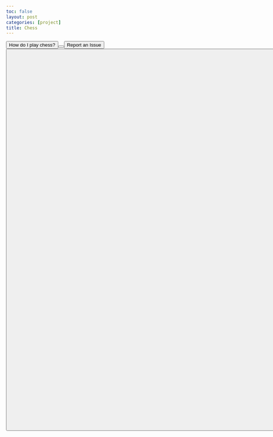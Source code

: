 ```yaml
---
toc: false
layout: post
categories: [project]
title: Chess
---
```

<a href="https://www.chess.com/learn-how-to-play-chess">
    <button>How do I play chess?</i><button>
<a href="{{ site.baseurl }}/2022/10/23/Feedback.html">
    <button>Report an Issue<button>
<html>
    <head>
        <title></title>
        <meta charset="UTF-8">
        <style>
            .chess-board { border-spacing: 0; border-collapse: collapse; width: 0%;}
            .chess-board th { padding: 2em; }
            .chess-board td { border: 1px solid; width: 1em; height: 1em; text-align: center;}
            .chess-board .light { background: #FFFFFF; }
            .chess-board .dark { background: #808080; }
            .chess-board .selected { background: #f0ff00; }
            .chess-board .letnum {background: #FFFFFF; font-size: 35px; padding: 1em;}
        </style>
        <script src="https://ajax.googleapis.com/ajax/libs/jquery/3.6.0/jquery.min.js"></script>
        <script src="https://ajax.googleapis.com/ajax/libs/jquery/3.6.0/jquery.min.js"></script>
    </head>
    <body>
        <table class="chess-board" id="chess-board">
            <tbody>
                <tr>
                    <th class="letnum"></th>
                    <th class="letnum">a</th>
                    <th class="letnum">b</th>
                    <th class="letnum">c</th>
                    <th class="letnum">d</th>
                    <th class="letnum">e</th>
                    <th class="letnum" style="font-size: 37.5px;">f</th>
                    <th class="letnum">g</th>
                    <th class="letnum">h</th>
                </tr>
                <tr>
                    <th class="letnum">8</th>
                    <td  id="a8"></td>
                    <td id="b8"></td>
                    <td  id="c8"></td>
                    <td id="d8"></td>
                    <td  id="e8"></td>
                    <td id="f8"></td>
                    <td  id="g8"></td>
                    <td id="h8"></td>
                </tr>
                <tr>
                    <th class="letnum">7</th>
                    <td id="a7"></td>
                    <td  id="b7"></td>
                    <td id="c7"></td>
                    <td  id="d7"></td>
                    <td id="e7"></td>
                    <td  id="f7"></td>
                    <td id="g7"></td>
                    <td  id="h7"></td>
                </tr>
                <tr>
                    <th class="letnum">6</th>
                    <td  id="a6"></td>
                    <td id="b6"></td>
                    <td  id="c6"></td>
                    <td id="d6"></td>
                    <td  id="e6"></td>
                    <td id="f6"></td>
                    <td  id="g6"></td>
                    <td id="h6"></td>
                </tr>
                <tr>
                    <th class="letnum">5</th>
                    <td id="a5"></td>
                    <td  id="b5"></td>
                    <td id="c5"></td>
                    <td  id="d5"></td>
                    <td id="e5"></td>
                    <td  id="f5"></td>
                    <td id="g5"></td>
                    <td  id="h5"></td>
                </tr>
                <tr>
                    <th class="letnum">4</th>
                    <td  id="a4"></td>
                    <td id="b4"></td>
                    <td  id="c4"></td>
                    <td id="d4"></td>
                    <td  id="e4"></td>
                    <td id="f4"></td>
                    <td  id="g4"></td>
                    <td id="h4"></td>
                </tr>
                <tr>
                    <th class="letnum">3</th>
                    <td id="a3"></td>
                    <td  id="b3"></td>
                    <td id="c3"></td>
                    <td  id="d3"></td>
                    <td id="e3"></td>
                    <td  id="f3"></td>
                    <td id="g3"></td>
                    <td  id="h3"></td>
                </tr>
                <tr>
                    <th class="letnum">2</th>
                    <td  id="a2"></td>
                    <td  id="b2"></td>
                    <td  id="c2"></td>
                    <td  id="d2"></td>
                    <td  id="e2"></td>
                    <td  id="f2"></td>
                    <td  id="g2"></td>
                    <td  id="h2"></td>
                </tr>
                <tr>
                    <th class="letnum">1</th>
                    <td id="a1"></td>
                    <td  id="b1"></td>
                    <td id="c1"></td>
                    <td  id="d1"></td>
                    <td id="e1"></td>
                    <td  id="f1"></td>
                    <td id="g1"></td>
                    <td  id="h1"></td>
                </tr>
            </tbody>
        </table>
    </body>
    <script>
        //all of the classes to be later extended used
        class piece{
            constructor(_position, _color){
                this.position = _position;
                this.color = _color
            }
            move(move, currentM){
                let currentBoard = chessBoard[currentM];
                if(this.getAvailableMoves().includes(move)) {
                    this.position = move;
                    chessBoard[move] = currentBoard;
                    chessBoard[currentM] = ["OO", undefined];
                }
            }
            getAvailableMoves(){
                let freeMoves = this.getFreeMoves()
                let captures = this.getAvailableCaptures()
                captures.forEach((c) => {
                    freeMoves.push(c);
                })
                return freeMoves;
            }
        }
        class queen extends piece{
            constructor(_position, _color){
                // super is the position constructor, uh basically does some super cool inheritence stuff or something. 
                super(_position, _color);
                // automatically sets the spot on the board which is passed in to this rook
                this.id = "Q";
                }   
            //method to return all of the available moves that the piece can make. 
            getTotalMovesR(){
                let currentPosition = this.position.split("");
                let moves = [];
                for (var i = 1; i <= 8; i++){
                    var newMove = currentPosition[0] + i;
                    moves[i - 1] = newMove;
                }
                for (var i = 1; i <= 8; i++){
                    var newMove = lettersOnBoard[i - 1] + currentPosition[1];
                    moves.push(newMove);
                }
                let totalMoves = [];
                moves.forEach((c) => {
                    if (c != this.position){
                        totalMoves.push(c);
                    }
                });
                return totalMoves;
            }
            //method to return all of the obstructed moves based on the total moves
            getObstructedMovesR(){
                let totalMoves = this.getTotalMovesR();
                let obstructedMoves = [];
                let blockedMoves = [];
                let index = -1
                totalMoves.forEach((c) => {
                    if (!obstructedMoves.includes(c)){
                        if (chessBoard[c][0] != "OO"){
                            obstructedMoves.push(c);
                            index++
                            totalMoves.forEach((c) => {
                                try{
                                    if (obstructedMoves[index][1] > this.position[1] && c[1] > obstructedMoves[index][1]){
                                        blockedMoves.push(c)
                                    }
                                    else if (obstructedMoves[index][1] < this.position[1] && c[1] < obstructedMoves[index][1]){
                                        blockedMoves.push(c)
                                    }
                                } catch{}
                                try{
                                    if (lettersOnBoard.indexOf(obstructedMoves[index][0]) > lettersOnBoard.indexOf(this.position[0]) && lettersOnBoard.indexOf(c[0]) > lettersOnBoard.indexOf(obstructedMoves[index][0])){
                                        blockedMoves.push(c)
                                    }
                                    if (lettersOnBoard.indexOf(obstructedMoves[index][0]) < lettersOnBoard.indexOf(this.position[0]) && lettersOnBoard.indexOf(c[0]) < lettersOnBoard.indexOf(obstructedMoves[index][0])){
                                        blockedMoves.push(c)
                                    }
                                } catch{}
                            })
                        } 
                    }
                })
                blockedMoves.forEach((c) => {obstructedMoves.push(c);})
                return obstructedMoves;
            }
            //method to return all of the moves which are not obstructed
            getFreeMovesR(){
                let totalMoves = this.getTotalMovesR();
                let obstructedMoves = this.getObstructedMovesR();
                totalMoves = totalMoves.filter( (c) => !obstructedMoves.includes(c) );
                return totalMoves;
            }
            //method to return the pieces which can be captured. 
            getAvailableCapturesR(){
                // defines new variables as other methods in this class which may be useful.
                let totalMoves = this.getTotalMovesR();
                let obstructedMoves = this.getObstructedMovesR();
                // defines arrays
                let sameRow = [];
                let sameColumn = [];
                let columnNums = [];
                let columnDifs = [];
                let negDifsColumn = [];
                let posDifsColumn = [];
                let rowLets = [];
                let rowNums = [];
                let rowDifs = [];
                let posDifsRow = [];
                let negDifsRow = [];
                let captures = [];
                let finalCaptures = [];
                // finds all of the moves which are in the same row or in the same column as the rook.
                obstructedMoves.forEach((c) => {
                    if (this.position.split("")[0] == c.split("")[0]){
                        sameColumn.push(c);
                    }
                    else if (this.position.split("")[1] == c.split("")[1]){
                        sameRow.push(c);
                    }
                })
                //adds to a new array all of the numbers in the obstructed columns. Also converts it to an Integer
                sameColumn.forEach((c) => {
                    columnNums.push(parseInt(c.split("")[1]));
                })        
                //elipses is a spread function, basically inputs each value in the array as it's own parameter. 
                //this foreach finds the difference between the pieces in the same column and the rooks current position
                columnNums.forEach((c) => {
                    columnDifs.push(c - parseInt(this.position.split("")[1]))
                });
                //this foreach defines two new
                columnDifs.forEach((c) => {
                    if (c < 0) negDifsColumn.push(Math.abs(c)); else posDifsColumn.push(c);
                })
                // finds the minimum positive number and the minimum negative number and converts them to an integer
                var posMinColumn = parseInt(Math.min(...posDifsColumn));
                var negMinColumn = parseInt(Math.min(...negDifsColumn));
                // works backwards to find the position on the board given the smallest differences 
                sameColumn.forEach((c) => {
                    if (parseInt(c.split("")[1]) == parseInt(this.position.split("")[1]) + posMinColumn || parseInt(c.split("")[1]) == parseInt(this.position.split("")[1]) - negMinColumn){
                        captures.push(c)
                    }
                })
                // basically does all of the same stuff but for the rows using the index of the lettersOnBoard array
                sameRow.forEach((c) => {
                    rowLets.push(c.split("")[0]);
                })
                rowLets.forEach((c) => {
                    rowNums.push(lettersOnBoard.indexOf(c) + 1)
                })
                rowNums.forEach((c) => {
                    rowDifs.push(parseInt(c) - (lettersOnBoard.indexOf(this.position.split("")[0]) + 1))
                })
                rowDifs.forEach((c) => {
                    if (c < 0) negDifsRow.push(Math.abs(c)); else posDifsRow.push(c);
                })
                var posMinRow = parseInt(Math.min(...posDifsRow));
                var negMinRow = parseInt(Math.min(...negDifsRow))
                sameRow.forEach((c) => {
                    if ((lettersOnBoard.indexOf(c.split("")[0]) + 1) == (lettersOnBoard.indexOf(this.position.split("")[0]) + posMinRow + 1) || (lettersOnBoard.indexOf(c.split("")[0]) + 1) == (lettersOnBoard.indexOf(this.position.split("")[0]) - negMinRow + 1)){
                        captures.push(c)
                    }
                })
                //checks if captures are the same color or not
                captures.forEach((c) => {
                    if (chessBoard[c][0].split("")[0] != this.color){
                        finalCaptures.push(c);
                    }
                })
                return finalCaptures
            }
            getTotalMovesB(){
                let currentPosition = this.position;
                let movesLToR = [];
                let movesRToL = [];
                let furthestLeft = currentPosition;
                let furthestRight = currentPosition;
                let bruh = 0;
                while (furthestLeft[0] != "a" && furthestLeft[1] != 1){
                    furthestLeft = lettersOnBoard[lettersOnBoard.indexOf(furthestLeft[0]) - 1] + (furthestLeft[1] - 1);
                }
                while (furthestRight[0] != "h" && furthestRight[1] != 1){
                    furthestRight = lettersOnBoard[lettersOnBoard.indexOf(furthestRight[0]) + 1] + (furthestRight[1] - 1);
                }
                for (i = 0; i < 8 - lettersOnBoard.indexOf(furthestLeft[0]) - furthestLeft[1] + 1; i++){
                    movesLToR.push(lettersOnBoard[lettersOnBoard.indexOf(furthestLeft[0]) + i] + (parseInt(furthestLeft[1]) + i));
                }
                for (i = 0; i < 2 + lettersOnBoard.indexOf(furthestRight[0]) - furthestRight[1]; i++){
                    movesRToL.push(lettersOnBoard[lettersOnBoard.indexOf(furthestRight[0]) - i] + (parseInt(furthestRight[1]) + i));
                }
                let totalMovesLToR = [];
                let totalMovesRToL = []
                movesLToR.forEach((c) => {
                    if (c != this.position){
                        totalMovesLToR.push(c);
                    }
                });
                movesRToL.forEach((c) => {
                    if (c != this.position){
                        totalMovesRToL.push(c);
                    }
                });
                return [totalMovesLToR, totalMovesRToL];
            }
            //method to return all of the obstructed moves based on the total moves
            getObstructedMovesB(){
                let totalMoves = this.getTotalMovesB();
                let obstructedMovesLToR = [];
                let obstructedMovesRToL = [];
                let blockedMovesLToR = [];
                let blockedMovesRToL = [];
                let index = -1
                // Finds the moves which are behind an obstructed move and also finds all of the obstructed moves. Only for left to right. Does it by compating whether the letter + number is higher or lower. 
                totalMoves[0].forEach((c) => {
                    if (!blockedMovesLToR.includes(c)){
                        if (chessBoard[c][0] != "OO"){
                            obstructedMovesLToR.push(c);
                            index++
                            totalMoves[0].forEach((c) => {
                                try{
                                    if (parseInt(obstructedMovesLToR[index][1]) + lettersOnBoard.indexOf(obstructedMovesLToR[index][0]) > parseInt(this.position[1]) + lettersOnBoard.indexOf(obstructedMovesLToR[index][0]) && parseInt(c[1]) + lettersOnBoard.indexOf(c[0]) > parseInt(obstructedMovesLToR[index][1]) + lettersOnBoard.indexOf(obstructedMovesLToR[index][0])){
                                        blockedMovesLToR.push(c)
                                    }
                                    else if (obstructedMovesLToR[index][1] + lettersOnBoard.indexOf(obstructedMovesLToR[index][0]) < this.position[1] + lettersOnBoard.indexOf(obstructedMovesLToR[index][0]) && c[1] + lettersOnBoard.indexOf(c[0]) < obstructedMovesLToR[index][1] + lettersOnBoard.indexOf(obstructedMovesLToR[index][0])){
                                        blockedMovesLToR.push(c)
                                    }
                                } catch{}
                            })
                        } 
                    }
                })
                index = -1
                // Finds the moves which are behind an obstructed move and also finds all of the obstructed moves. Only for right to left. Does it by finding whether the number is bigger or smaller (realized I was being dumb before but i'm not changing the old code. Because it's only one diaganol though you can easily find if its blocked just by the number.)
                totalMoves[1].forEach((c) => {
                    if (!blockedMovesRToL.includes(c)){
                        if (chessBoard[c][0] != "OO"){
                            obstructedMovesRToL.push(c);
                            index++
                            totalMoves[1].forEach((c) => {
                                try{
                                    if (parseInt(c[1]) > parseInt(obstructedMovesRToL[index][1]) && parseInt(obstructedMovesRToL[index][1]) > parseInt(this.position[1])){
                                        blockedMovesRToL.push(c)
                                    }
                                    else if (parseInt(c[1]) < parseInt(obstructedMovesRToL[index][1]) && parseInt(obstructedMovesRToL[index][1]) < parseInt(this.position[1])){
                                        blockedMovesRToL.push(c)
                                    }
                                } catch{}
                            })
                        } 
                    }
                })
                //seperates the obstructed moves and the blocked moves and returns both. 
                let obstructedMoves = [];
                obstructedMovesLToR.forEach((c) => [obstructedMoves.push(c)])
                obstructedMovesRToL.forEach((c) => [obstructedMoves.push(c)])
                let blockedMoves = [];
                blockedMovesLToR.forEach((c) => {blockedMoves.push(c);})
                blockedMovesRToL.forEach((c) => {blockedMoves.push(c);})
                obstructedMoves = obstructedMoves.filter((c) => !blockedMoves.includes(c))
                return [obstructedMoves, blockedMoves];
            }
            //method to return all of the moves which are not obstructed
            getFreeMovesB(){
                let totalMoves = this.getTotalMovesB()[0];
                this.getTotalMovesB()[1].forEach((c) => {totalMoves.push(c)})
                let obstructedMoves = this.getObstructedMovesB()[0];
                this.getObstructedMovesB()[1].forEach((c) => {obstructedMoves.push(c)})
                totalMoves = totalMoves.filter((c) => !obstructedMoves.includes(c) );
                return totalMoves;
            }
            //method to return the pieces which can be captured. 
            getAvailableCapturesB(){
                let finalCaptures = [];
                let obstructedMoves = this.getObstructedMovesB()[0]
                obstructedMoves.forEach((c) => {
                    if (chessBoard[c][0][0] != this.color) {finalCaptures.push(c)}
                })
                console.log(finalCaptures)
                return finalCaptures
            }
            getFreeMoves(){
                let getFreeMovesB = this.getFreeMovesB()
                let getFreeMovesR = this.getFreeMovesR()
                let freeMoves = [];
                getFreeMovesB.forEach((c) => freeMoves.push(c))
                getFreeMovesR.forEach((c) => freeMoves.push(c))
                return freeMoves
            }
            getAvailableCaptures(){
                let getAvailableCapturesB = this.getAvailableCapturesB()
                let getAvailableCapturesR = this.getAvailableCapturesR()
                let captures = [];
                getAvailableCapturesB.forEach((c) => captures.push(c))
                getAvailableCapturesR.forEach((c) => captures.push(c))
                return captures
            }
        }
        class rook extends piece{
            constructor(_position, _color){
                // super is the position constructor, uh basically does some super cool inheritence stuff or something. 
                super(_position, _color);
                // automatically sets the spot on the board which is passed in to this rook
                this.id = "R"
                }   
            //method to return all of the available moves that the piece can make. 
            getTotalMoves(){
                let currentPosition = this.position.split("");
                let moves = [];
                for (var i = 1; i <= 8; i++){
                    var newMove = currentPosition[0] + i;
                    moves[i - 1] = newMove;
                }
                for (var i = 1; i <= 8; i++){
                    var newMove = lettersOnBoard[i - 1] + currentPosition[1];
                    moves.push(newMove);
                }
                let totalMoves = [];
                moves.forEach((c) => {
                    if (c != this.position){
                        totalMoves.push(c);
                    }
                });
                return totalMoves;
            }
            //method to return all of the obstructed moves based on the total moves
            getObstructedMoves(){
                let totalMoves = this.getTotalMoves();
                let obstructedMoves = [];
                let blockedMoves = [];
                let index = -1
                totalMoves.forEach((c) => {
                    if (!obstructedMoves.includes(c)){
                        if (chessBoard[c][0] != "OO"){
                            obstructedMoves.push(c);
                            index++
                            totalMoves.forEach((c) => {
                                try{
                                    if (obstructedMoves[index][1] > this.position[1] && c[1] > obstructedMoves[index][1]){
                                        blockedMoves.push(c)
                                    }
                                    else if (obstructedMoves[index][1] < this.position[1] && c[1] < obstructedMoves[index][1]){
                                        blockedMoves.push(c)
                                    }
                                } catch{}
                                try{
                                    if (lettersOnBoard.indexOf(obstructedMoves[index][0]) > lettersOnBoard.indexOf(this.position[0]) && lettersOnBoard.indexOf(c[0]) > lettersOnBoard.indexOf(obstructedMoves[index][0])){
                                        blockedMoves.push(c)
                                    }
                                    if (lettersOnBoard.indexOf(obstructedMoves[index][0]) < lettersOnBoard.indexOf(this.position[0]) && lettersOnBoard.indexOf(c[0]) < lettersOnBoard.indexOf(obstructedMoves[index][0])){
                                        blockedMoves.push(c)
                                    }
                                } catch{}
                            })
                        } 
                    }
                })
                blockedMoves.forEach((c) => {obstructedMoves.push(c);})
                return obstructedMoves;
            }
            //method to return all of the moves which are not obstructed
            getFreeMoves(){
                let totalMoves = this.getTotalMoves();
                let obstructedMoves = this.getObstructedMoves();
                totalMoves = totalMoves.filter( (c) => !obstructedMoves.includes(c) );
                return totalMoves;
            }
            //method to return the pieces which can be captured. 
            getAvailableCaptures(){
                // defines new variables as other methods in this class which may be useful.
                let totalMoves = this.getTotalMoves();
                let obstructedMoves = this.getObstructedMoves();
                // defines arrays
                let sameRow = [];
                let sameColumn = [];
                let columnNums = [];
                let columnDifs = [];
                let negDifsColumn = [];
                let posDifsColumn = [];
                let rowLets = [];
                let rowNums = [];
                let rowDifs = [];
                let posDifsRow = [];
                let negDifsRow = [];
                let captures = [];
                let finalCaptures = [];
                // finds all of the moves which are in the same row or in the same column as the rook.
                obstructedMoves.forEach((c) => {
                    if (this.position.split("")[0] == c.split("")[0]){
                        sameColumn.push(c);
                    }
                    else if (this.position.split("")[1] == c.split("")[1]){
                        sameRow.push(c);
                    }
                })
                //adds to a new array all of the numbers in the obstructed columns. Also converts it to an Integer
                sameColumn.forEach((c) => {
                    columnNums.push(parseInt(c.split("")[1]));
                })        
                //elipses is a spread function, basically inputs each value in the array as it's own parameter. 
                //this foreach finds the difference between the pieces in the same column and the rooks current position
                columnNums.forEach((c) => {
                    columnDifs.push(c - parseInt(this.position.split("")[1]))
                });
                //this foreach defines two new
                columnDifs.forEach((c) => {
                    if (c < 0) negDifsColumn.push(Math.abs(c)); else posDifsColumn.push(c);
                })
                // finds the minimum positive number and the minimum negative number and converts them to an integer
                var posMinColumn = parseInt(Math.min(...posDifsColumn));
                var negMinColumn = parseInt(Math.min(...negDifsColumn));
                // works backwards to find the position on the board given the smallest differences 
                sameColumn.forEach((c) => {
                    if (parseInt(c.split("")[1]) == parseInt(this.position.split("")[1]) + posMinColumn || parseInt(c.split("")[1]) == parseInt(this.position.split("")[1]) - negMinColumn){
                        captures.push(c)
                    }
                })
                // basically does all of the same stuff but for the rows using the index of the lettersOnBoard array
                sameRow.forEach((c) => {
                    rowLets.push(c.split("")[0]);
                })
                rowLets.forEach((c) => {
                    rowNums.push(lettersOnBoard.indexOf(c) + 1)
                })
                rowNums.forEach((c) => { 
                    rowDifs.push(parseInt(c) - (lettersOnBoard.indexOf(this.position.split("")[0]) + 1))
                })
                rowDifs.forEach((c) => {
                    if (c < 0) negDifsRow.push(Math.abs(c)); else posDifsRow.push(c);
                })
                var posMinRow = parseInt(Math.min(...posDifsRow));
                var negMinRow = parseInt(Math.min(...negDifsRow))
                sameRow.forEach((c) => {
                    if ((lettersOnBoard.indexOf(c.split("")[0]) + 1) == (lettersOnBoard.indexOf(this.position.split("")[0]) + posMinRow + 1) || (lettersOnBoard.indexOf(c.split("")[0]) + 1) == (lettersOnBoard.indexOf(this.position.split("")[0]) - negMinRow + 1)){
                        captures.push(c)
                    }
                })
                //checks if captures are the same color or not
                captures.forEach((c) => {
                    if (chessBoard[c][0][0].split("")[0] != this.color){
                        finalCaptures.push(c);
                    }
                })
                return finalCaptures
            }
        }
        class pawn extends piece{
            constructor(_position, _color){
                // super is the position constructor, uh basically does some super cool inheritence stuff or something. 
                super(_position, _color);
                // automatically sets the spot on the board which is passed in to this pawn using the parent method
                if (_color == "w"){this.direction = 1}
                else if (_color == "b") {this.direction = -1}
                this.hasMoved = 0;
                this.id = "P";
            }
            move(move, currentM){
                super.move(move, currentM)
                this.hasMoved = 1
            }
            getTotalMoves(){
                let moves = [];
                let currentPosition = this.position.split("");
                if(this.hasMoved == 0){
                    moves.push(currentPosition[0] + (parseInt(currentPosition[1]) + (1 * this.direction)))
                    moves.push(currentPosition[0] + (parseInt(currentPosition[1]) + (2 * this.direction)))
                }
                else{
                    moves.push(currentPosition[0] + (parseInt(currentPosition[1]) + (1 * this.direction)))
                }
                return moves;
            }
            getFreeMoves(){
                let moves = this.getTotalMoves();
                let freeMoves = [];
                if (chessBoard[moves[0]][0] == "OO"){
                    freeMoves.push(moves[0]);
                    try{
                        if (chessBoard[moves[1]][0] == "OO"){freeMoves.push(moves[1]);}
                    }catch{}
                }
                return freeMoves;
            } 
            getAvailableCaptures(){
                let captures = [];
                let currentPosition = this.position.split(""); 
                let possibleLets = [
                    lettersOnBoard[lettersOnBoard.indexOf(currentPosition[0]) - 1],
                    lettersOnBoard[lettersOnBoard.indexOf(currentPosition[0]) + 1]
                ];
                possibleLets = possibleLets.filter(c => c != undefined);
                possibleLets.forEach((c) => {
                    let a = parseInt(currentPosition[1]) + (1 * this.direction)
                    let check = c + a
                    if (chessBoard[check][0][0] != this.color && chessBoard[check][0] != "OO"){
                            captures.push(check);
                    }
                })
                return captures;
            }
        }
        class king extends piece{
            constructor(_position, _color){
                super(_position, _color);
                this.id = "K";
                }
            //method to return all of the available moves that the piece can make. 
            getTotalMoves(){
                let currentPosition = this.position.split("");
                let moves = [];
                let aboveNum = parseInt(currentPosition[1]) + 1
                let currentLetNum = lettersOnBoard.indexOf(currentPosition[0])  
                for (var i = -1; i <= 1; i++){
                    if (currentLetNum + i != -1 && currentLetNum + i != 7 && aboveNum != 9){
                        moves.push(lettersOnBoard[currentLetNum + i] + aboveNum);
                    }
                }
                let belowNum = parseInt(currentPosition[1]) - 1
                for (var i = -1; i <= 1; i++){
                    if (currentLetNum + i != -1 && currentLetNum + i != 7 && belowNum != 0){
                        moves.push(lettersOnBoard[currentLetNum + i] + belowNum);
                    }    
                }
                let sameNum = parseInt(currentPosition[1])
                for (var i = -1; i <= 1;i++){
                    if (i != 0 && currentLetNum + i != -1 && currentLetNum + i != 7){
                        moves.push(lettersOnBoard[currentLetNum + i] + sameNum);
                    }
                }
                return moves;
            }
            //method to return all of the obstructed moves based on the total moves
            getObstructedMoves(){
                let totalMoves = this.getTotalMoves();
                let obstructedMoves = [];
                totalMoves.forEach((c) => {
                    if (chessBoard[c][0] != "OO"){
                        obstructedMoves.push(c);
                    }
                })
                return obstructedMoves;
            }
            //method to return all of the moves which are not obstructed
            getFreeMoves(){
                let totalMoves = this.getTotalMoves();
                let obstructedMoves = this.getObstructedMoves();
                totalMoves = totalMoves.filter( (c) => !obstructedMoves.includes(c) );
                return totalMoves;
            }
            getAvailableCaptures(){
                let captures = [];
                let currentPosition = this.position.split(""); 
                let possibleLets = [
                    lettersOnBoard[lettersOnBoard.indexOf(currentPosition[0]) - 1],
                    lettersOnBoard[lettersOnBoard.indexOf(currentPosition[0]) + 1],
                    lettersOnBoard[lettersOnBoard.indexOf(currentPosition[0])]
                ];
                possibleLets = possibleLets.filter(c => c != undefined);
                possibleLets.forEach((c) => {
                    let a = parseInt(currentPosition[1]) + (1);
                        if ((currentPosition[1]) + 1 != 9){
                            let check = c + a
                            if (chessBoard[check][0][0] != this.color && chessBoard[check][0] != "OO"){
                                captures.push(check);
                        }
                    }
                    let b = parseInt(currentPosition[1]) - (1)
                        if ((currentPosition[1]) - 1 != 0){
                            let check1 = c + b
                            console.log(check1)
                            if (chessBoard[check1][0][0] != this.color && chessBoard[check1][0] != "OO"){
                                captures.push(check1);
                        }
                    }
                    let d = parseInt(currentPosition[1])
                    let check2 = c + d
                    if (chessBoard[check2][0][0] != this.color && chessBoard[check2][0] != "OO"){
                        captures.push(check2);
                    }
                })
                return captures;
        }
    }
        class bishop extends piece{
            constructor(_position, _color){
                // super is the position constructor, uh basically does some super cool inheritence stuff or something. 
                super(_position, _color);
                // automatically sets the spot on the board which is passed in to this rook
                this.id = "B"
                }   
            //method to return all of the available moves that the piece can make. 
            getTotalMoves(){
                let currentPosition = this.position;
                let movesLToR = [];
                let movesRToL = [];
                let furthestLeft = currentPosition;
                let furthestRight = currentPosition;
                let bruh = 0;
                while (furthestLeft[0] != "a" && furthestLeft[1] != 1){
                    furthestLeft = lettersOnBoard[lettersOnBoard.indexOf(furthestLeft[0]) - 1] + (furthestLeft[1] - 1);
                }
                while (furthestRight[0] != "h" && furthestRight[1] != 1){
                    furthestRight = lettersOnBoard[lettersOnBoard.indexOf(furthestRight[0]) + 1] + (furthestRight[1] - 1);
                }
                for (i = 0; i < 8 - lettersOnBoard.indexOf(furthestLeft[0]) - furthestLeft[1] + 1; i++){
                    movesLToR.push(lettersOnBoard[lettersOnBoard.indexOf(furthestLeft[0]) + i] + (parseInt(furthestLeft[1]) + i));
                }
                for (i = 0; i < 2 + lettersOnBoard.indexOf(furthestRight[0]) - furthestRight[1]; i++){
                    movesRToL.push(lettersOnBoard[lettersOnBoard.indexOf(furthestRight[0]) - i] + (parseInt(furthestRight[1]) + i));
                }
                let totalMovesLToR = [];
                let totalMovesRToL = []
                movesLToR.forEach((c) => {
                    if (c != this.position){
                        totalMovesLToR.push(c);
                    }
                });
                movesRToL.forEach((c) => {
                    if (c != this.position){
                        totalMovesRToL.push(c);
                    }
                });
                return [totalMovesLToR, totalMovesRToL];
            }
            //method to return all of the obstructed moves based on the total moves
            getObstructedMoves(){
                let totalMoves = this.getTotalMoves();
                let obstructedMovesLToR = [];
                let obstructedMovesRToL = [];
                let blockedMovesLToR = [];
                let blockedMovesRToL = [];
                let index = -1
                // Finds the moves which are behind an obstructed move and also finds all of the obstructed moves. Only for left to right. Does it by compating whether the letter + number is higher or lower. 
                totalMoves[0].forEach((c) => {
                    if (!blockedMovesLToR.includes(c)){
                        if (chessBoard[c][0] != "OO"){
                            obstructedMovesLToR.push(c);
                            index++
                            totalMoves[0].forEach((c) => {
                                try{
                                    if (parseInt(obstructedMovesLToR[index][1]) + lettersOnBoard.indexOf(obstructedMovesLToR[index][0]) > parseInt(this.position[1]) + lettersOnBoard.indexOf(obstructedMovesLToR[index][0]) && parseInt(c[1]) + lettersOnBoard.indexOf(c[0]) > parseInt(obstructedMovesLToR[index][1]) + lettersOnBoard.indexOf(obstructedMovesLToR[index][0])){
                                        blockedMovesLToR.push(c)
                                    }
                                    else if (obstructedMovesLToR[index][1] + lettersOnBoard.indexOf(obstructedMovesLToR[index][0]) < this.position[1] + lettersOnBoard.indexOf(obstructedMovesLToR[index][0]) && c[1] + lettersOnBoard.indexOf(c[0]) < obstructedMovesLToR[index][1] + lettersOnBoard.indexOf(obstructedMovesLToR[index][0])){
                                        blockedMovesLToR.push(c)
                                    }
                                } catch{}
                            })
                        } 
                    }
                })
                index = -1
                // Finds the moves which are behind an obstructed move and also finds all of the obstructed moves. Only for right to left. Does it by finding whether the number is bigger or smaller (realized I was being dumb before but i'm not changing the old code. Because it's only one diaganol though you can easily find if its blocked just by the number.)
                totalMoves[1].forEach((c) => {
                    if (!blockedMovesRToL.includes(c)){
                        if (chessBoard[c][0] != "OO"){
                            obstructedMovesRToL.push(c);
                            index++
                            totalMoves[1].forEach((c) => {
                                try{
                                    if (parseInt(c[1]) > parseInt(obstructedMovesRToL[index][1]) && parseInt(obstructedMovesRToL[index][1]) > parseInt(this.position[1])){
                                        blockedMovesRToL.push(c)
                                    }
                                    else if (parseInt(c[1]) < parseInt(obstructedMovesRToL[index][1]) && parseInt(obstructedMovesRToL[index][1]) < parseInt(this.position[1])){
                                        blockedMovesRToL.push(c)
                                    }
                                } catch{}
                            })
                        } 
                    }
                })
                //seperates the obstructed moves and the blocked moves and returns both. 
                let obstructedMoves = [];
                obstructedMovesLToR.forEach((c) => [obstructedMoves.push(c)])
                obstructedMovesRToL.forEach((c) => [obstructedMoves.push(c)])
                let blockedMoves = [];
                blockedMovesLToR.forEach((c) => {blockedMoves.push(c);})
                blockedMovesRToL.forEach((c) => {blockedMoves.push(c);})
                obstructedMoves = obstructedMoves.filter((c) => !blockedMoves.includes(c))
                return [obstructedMoves, blockedMoves];
            }
            //method to return all of the moves which are not obstructed
            getFreeMoves(){
                let totalMoves = this.getTotalMoves()[0];
                this.getTotalMoves()[1].forEach((c) => {totalMoves.push(c)})
                let obstructedMoves = this.getObstructedMoves()[0];
                this.getObstructedMoves()[1].forEach((c) => {obstructedMoves.push(c)})
                totalMoves = totalMoves.filter((c) => !obstructedMoves.includes(c) );
                return totalMoves;
            }
            //method to return the pieces which can be captured. 
            getAvailableCaptures(){
                let finalCaptures = [];
                let obstructedMoves = this.getObstructedMoves()[0]
                obstructedMoves.forEach((c) => {
                    if (chessBoard[c][0][0] != this.color) {finalCaptures.push(c)}
                })
                console.log(finalCaptures)
                return finalCaptures
            }
        }
    </script>
    <script>
        //useful functions
        function getKeyByValue(object, value, type) {
            if (type == 1){
                return Object.keys(object).find(key => object[key] === value);
            }
            if (type == 2){
                return Object.keys(object).find(key => object[0][key] === value);
            }
            else{
                return "";
            }
        }
        function setBoard(obj){
            chessBoard[obj.position] = [obj.color + obj.id, obj]
        }
        function movePiece(currentM, newM){
            chessBoard[currentM][1].move(newM, currentM)
        }
        let color = false;
        let moving = false;
        function putOnBoard(id) {
            document.getElementById(id).innerHTML = chessPieces[chessBoard[id][0].split("")[0]+chessBoard[id][0].split("")[1]];
            document.getElementById(id).style.fontSize = "60px";
            try{document.getElementById(id).classList.remove('selected')}catch{}
            if (id.split("")[1] == "1") color = !color;
            if (color){document.getElementById(id).classList.add('dark');}
            else document.getElementById(id).classList.add('light');
            color = !color;
        }
        function putBoard(){
            for (x in chessBoard){
                putOnBoard(x);
            }
        }
    </script>
    <script>
        // all of the setup
        lettersOnBoard = "abcdefgh";
        chessBoard = {};
        //assigns the board
        for (j = 0; j <= 7; j++){
            letter = lettersOnBoard[j];
            for (i = 1; i <= 8; i++){
                var newKey = letter + i;
                chessBoard[newKey] = ["OO", undefined]
            }
        }
        let currentM = [];
        // assigns chess piece codes to their emoji 
        let chessPieces = {
            wP: "♙",
            wR: "♖",
            wN: "♘",
            wB: "♗",
            wQ: "♕",
            wK: "♔",
            OO: "",
            bP: "♟",
            bR: "♜",
            bN: "♞",
            bB: "♝",
            bQ: "♛",
            bK: "♚",
        }
        //move counter
        let turn = 0;
        //Queens
        let queenw = new queen("d1", "w")
        setBoard(queenw)
        let queenb = new queen("d8", "b")
        setBoard(queenb)
        //Bishops
        let bishopb1 = new bishop("c8", "b");
        setBoard(bishopb1)
        let bishopb2 = new bishop("f8", "b");
        setBoard(bishopb2)
        let bishopw1 = new bishop("c1", "w");
        setBoard(bishopw1)
        let bishopw2 = new bishop("f1", "w");
        setBoard(bishopw2)
        //Rooks
        let rookb1 = new rook("a8", "b");
        setBoard(rookb1)
        let rookb2 = new rook("h8", "b");
        setBoard(rookb2)
        let rookw1 = new rook("a1", "w");
        setBoard(rookw1)
        let rookw2 = new rook("h1", "w");
        setBoard(rookw2)
        //Pawns
        let pawnw1 = new pawn("a2", "w")
        setBoard(pawnw1)
        let pawnw2 = new pawn("b2", "w")
        setBoard(pawnw2)
        let pawnw3 = new pawn("c2", "w")
        setBoard(pawnw3)
        let pawnw4 = new pawn("d2", "w")
        setBoard(pawnw4)
        let pawnw5 = new pawn("e2", "w")
        setBoard(pawnw5)
        let pawnw6 = new pawn("f2", "w")
        setBoard(pawnw6)
        let pawnw7 = new pawn("g2", "w")
        setBoard(pawnw7)
        let pawnw8 = new pawn("h2", "w")
        setBoard(pawnw8)
        let pawnb1 = new pawn("a7", "b")
        setBoard(pawnb1)
        let pawnb2 = new pawn("b7", "b")
        setBoard(pawnb2)
        let pawnb3 = new pawn("c7", "b")
        setBoard(pawnb3)
        let pawnb4 = new pawn("d7", "b")
        setBoard(pawnb4)
        let pawnb5 = new pawn("e7", "b")
        setBoard(pawnb5)
        let pawnb6 = new pawn("f7", "b")
        setBoard(pawnb6)
        let pawnb7 = new pawn("g7", "b")
        setBoard(pawnb7)
        let pawnb8 = new pawn("h7", "b")
        setBoard(pawnb8)
        let kingw = new king ("e1", "w")
        setBoard(kingw)
        //puts the pieces on the board
        putBoard()
        //function to add the board to the table
        //adds the onclick events to each td in the table
        var table = document.getElementById("chess-board");
        if (table != null) {
            for (var i = 0; i < table.rows.length; i++) {
                for (var j = 0; j < table.rows[i].cells.length; j++)
                table.rows[i].cells[j].onclick = function () {
                    move(this);
                };
            }
        }
        function move(id){
            var td = $(id).closest('td').attr('id')
            if (!moving && document.getElementById(td).innerHTML != "" && turnCheck(td)){
                moving = true
                if (td.innerHTML != ""){
                    currentM.push(td);
                    var moves = chessBoard[td][1].getAvailableMoves();
                    moves.forEach((c) => {
                        document.getElementById(c).classList.replace('dark', 'selected');
                        document.getElementById(c).classList.replace('light', 'selected');
                    })
                } 
            }else if (document.getElementById(td).className == "selected"){
                movePiece(currentM[0], td)
                putBoard();
                currentM = [];
                moving = false;
                turn += 1;
            }else{
                putBoard();
                currentM = [];
                moving = false;
                if (document.getElementById(td).innerHTML != ""){
                    move(id);
                }
            }
        }
        function turnCheck(td){
            if (turn % 2 == 1 && chessBoard[td][0][0] == "b"){
                return true
            }
            if (turn % 2 == 0 && chessBoard[td][0][0] == "w"){
                return true
            }
            else {
                return false;
            }
        }
    </script>
    <script>
    </script>
</html>